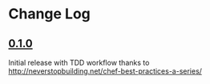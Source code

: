 Change Log
==========

[0.1.0][]
---------

Initial release with TDD workflow thanks to
http://neverstopbuilding.net/chef-best-practices-a-series/


[0.1.0]: https://issues.teracy.org/secure/ReleaseNote.jspa?projectId=10412&version=10001
